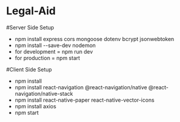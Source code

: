 # Legal-Aid

#Server Side Setup

- npm install express cors mongoose dotenv bcrypt jsonwebtoken
- npm install --save-dev nodemon
- for development = npm run dev
- for production = npm start

#Client Side Setup

- npm install
- npm install react-navigation @react-navigation/native @react-navigation/native-stack
- npm install react-native-paper react-native-vector-icons
- npm install axios
- npm start

